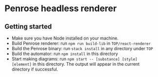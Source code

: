 # Penrose headless renderer

## Getting started

* Make sure you have Node installed on your machine.
* Build Penrose renderer: run `npm run build-lib` in `TOP/react-renderer` 
* Build the Penrose binary: run `stack install` in any directory under `TOP` 
* Build the automator: run `npm install` in this directory
* Start making diagrams: run `npm start -- [substance] [style] [element]` in this directory. The output will appear in the current directory if successful.
